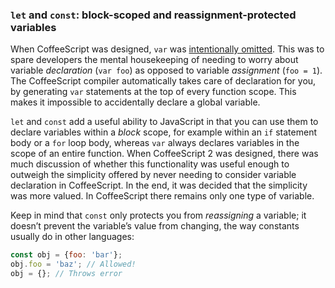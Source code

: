 ### `let` and `const`: block-scoped and reassignment-protected variables

When CoffeeScript was designed, `var` was [intentionally omitted](https://github.com/jashkenas/coffeescript/issues/238#issuecomment-153502). This was to spare developers the mental housekeeping of needing to worry about variable _declaration_ (`var foo`) as opposed to variable _assignment_ (`foo = 1`). The CoffeeScript compiler automatically takes care of declaration for you, by generating `var` statements at the top of every function scope. This makes it impossible to accidentally declare a global variable.

`let` and `const` add a useful ability to JavaScript in that you can use them to declare variables within a _block_ scope, for example within an `if` statement body or a `for` loop body, whereas `var` always declares variables in the scope of an entire function. When CoffeeScript 2 was designed, there was much discussion of whether this functionality was useful enough to outweigh the simplicity offered by never needing to consider variable declaration in CoffeeScript. In the end, it was decided that the simplicity was more valued. In CoffeeScript there remains only one type of variable.

Keep in mind that `const` only protects you from _reassigning_ a variable; it doesn’t prevent the variable’s value from changing, the way constants usually do in other languages:

```js
const obj = {foo: 'bar'};
obj.foo = 'baz'; // Allowed!
obj = {}; // Throws error
```
